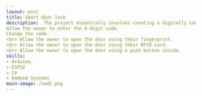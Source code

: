 ```yaml
---
layout: post
title: Smart door lock
description:  The project essentially involves creating a digitally coded lock card that provides the user with complete security. Description: During the implementation of our project, we must adhere to specifications that impose the following conditions: The project must be programmed to meet the following requirements:
Allow the owner to enter the 4-digit code.
Change the code.
<br> Allow the owner to open the door using their fingerprint.
<br> Allow the owner to open the door using their RFID card.
<br> Allow the owner to open the door using a push button inside.
skills: 
- Arduino
- ESP32
- C#
- Emdeed Systems
main-image: /smdl.png
---
```


